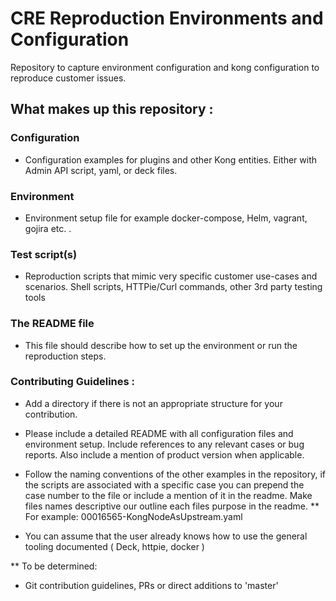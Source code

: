# CRE Reproduction Environments and Configuration
Repository to capture environment configuration and kong configuration to reproduce customer issues. 

## What makes up this repository : 

### Configuration
- Configuration examples for plugins and other Kong entities. Either with Admin API script, yaml, or deck files. 

### Environment
- Environment setup file for example docker-compose, Helm, vagrant, gojira etc. . 

### Test script(s)
- Reproduction scripts that mimic very specific customer use-cases and scenarios. Shell scripts, HTTPie/Curl commands, other 3rd party testing tools 

### The README file
- This file should describe how to set up the environment or run the reproduction steps. 

### Contributing Guidelines : 

* Add a directory if there is not an appropriate structure for your contribution. 

* Please include a detailed README with all configuration files and environment setup. Include references to any relevant cases or bug reports. Also include a mention of product version when applicable. 

* Follow the naming conventions of the other examples in the repository, if the scripts are associated with a specific case you can prepend the case number to the file or include a mention of it in the readme. Make files names descriptive our outline each files purpose in the readme. 
** For example: 00016565-KongNodeAsUpstream.yaml

* You can assume that the user already knows how to use the general tooling documented ( Deck, httpie, docker ) 

** To be determined: 
- Git contribution guidelines, PRs or direct additions to 'master'  
